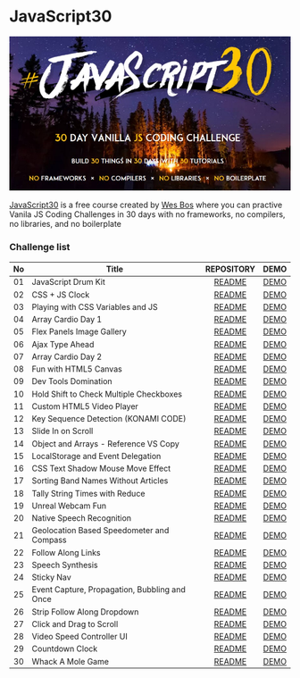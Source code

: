 # JavaScript30
![](Javascript30_cover.jpg)

[JavaScript30](https://javascript30.com/) is a free course created by [Wes Bos](https://github.com/wesbos) where you can practive Vanila JS Coding Challenges in 30 days with no frameworks, no compilers, no libraries, and no boilerplate

### Challenge list
| No | Title | REPOSITORY | DEMO |
| :---: | ---- | :-------: | :-------: |
| 01 | JavaScript Drum Kit | [README](https://github.com/hmothershed/JavaScript30/blob/main/01-Drum-Kit/README.md) | [DEMO](https://hmothershed.github.io/JavaScript30/01-Drum-Kit/) |
| 02 | CSS + JS Clock | [README](https://github.com/hmothershed/JavaScript30/blob/main/02-CSS-and-JS-Clock/README.md) | [DEMO](https://hmothershed.github.io/JavaScript30/02-CSS-and-JS-Clock/) |
| 03 | Playing with CSS Variables and JS | [README](https://github.com/hmothershed/JavaScript30/blob/main/03-CSS-Variables/README.md) | [DEMO](https://hmothershed.github.io/JavaScript30/03-CSS-Variables/) |
| 04 | Array Cardio Day 1 | [README](https://github.com/hmothershed/JavaScript30/blob/main/04-Array-Cardio-Day-1/README.md) | [DEMO](https://hmothershed.github.io/JavaScript30/04-Array-Cardio-Day-1/) |
| 05 | Flex Panels Image Gallery | [README](https://github.com/hmothershed/JavaScript30/blob/main/05-Flex-Panel-Gallery/README.md) | [DEMO](https://hmothershed.github.io/JavaScript30/05-Flex-Panel-Gallery/) |
| 06 | Ajax Type Ahead | [README](https://github.com/hmothershed/JavaScript30/blob/main/06-AJAX-Type-Ahead/README.md) | [DEMO](https://hmothershed.github.io/JavaScript30/06-AJAX-Type-Ahead/) |
| 07 | Array Cardio Day 2 | [README](https://github.com/hmothershed/JavaScript30/blob/main/07-Array-Cardio-Day-2/README.md) | [DEMO](https://hmothershed.github.io/JavaScript30/07-Array-Cardio-Day-2/) |
| 08 | Fun with HTML5 Canvas | [README](https://github.com/hmothershed/JavaScript30/blob/main/08-HTML5-Canvas/README.md) | [DEMO](https://hmothershed.github.io/JavaScript30/08-HTML5-Canvas/) |
| 09 | Dev Tools Domination | [README]() | [DEMO]() |
| 10 | Hold Shift to Check Multiple Checkboxes | [README]() | [DEMO]() |
| 11 | Custom HTML5 Video Player | [README]() | [DEMO]() |
| 12 | Key Sequence Detection (KONAMI CODE) | [README]() | [DEMO]() |
| 13 | Slide In on Scroll | [README]() | [DEMO]() |
| 14 | Object and Arrays - Reference VS Copy | [README]() | [DEMO]() |
| 15 | LocalStorage and Event Delegation | [README]() | [DEMO]() |
| 16 | CSS Text Shadow Mouse Move Effect | [README]() | [DEMO]() |
| 17 | Sorting Band Names Without Articles | [README]() | [DEMO]() |
| 18 | Tally String Times with Reduce | [README]() | [DEMO]() |
| 19 | Unreal Webcam Fun | [README]() | [DEMO]() |
| 20 | Native Speech Recognition | [README]() | [DEMO]() |
| 21 | Geolocation Based Speedometer and Compass | [README]() | [DEMO]() |
| 22 | Follow Along Links | [README]() | [DEMO]() |
| 23 | Speech Synthesis | [README]() | [DEMO]() |
| 24 | Sticky Nav | [README]() | [DEMO]() |
| 25 | Event Capture, Propagation, Bubbling and Once | [README]() | [DEMO]() |
| 26 | Strip Follow Along Dropdown | [README]() | [DEMO]() |
| 27 | Click and Drag to Scroll | [README]() | [DEMO]() |
| 28 | Video Speed Controller UI | [README]() | [DEMO]() |
| 29 | Countdown Clock | [README]() | [DEMO]() |
| 30 | Whack A Mole Game | [README]() | [DEMO]() |
